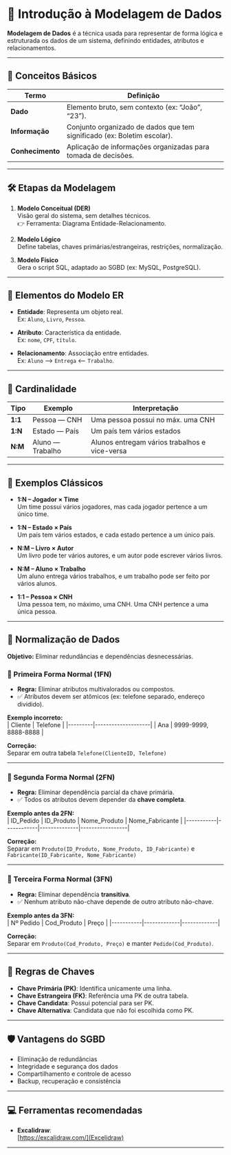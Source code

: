 
# 📘 Introdução à Modelagem de Dados

**Modelagem de Dados** é a técnica usada para representar de forma lógica e estruturada os dados de um sistema, definindo entidades, atributos e relacionamentos.

---

## 🔶 Conceitos Básicos

| Termo        | Definição                                                                 |
|--------------|--------------------------------------------------------------------------|
| **Dado**     | Elemento bruto, sem contexto (ex: “João”, “23”).                         |
| **Informação** | Conjunto organizado de dados que tem significado (ex: Boletim escolar). |
| **Conhecimento** | Aplicação de informações organizadas para tomada de decisões.           |

---

## 🛠️ Etapas da Modelagem

1. **Modelo Conceitual (DER)**  
   Visão geral do sistema, sem detalhes técnicos.  
   👉 Ferramenta: Diagrama Entidade-Relacionamento.

2. **Modelo Lógico**  
   Define tabelas, chaves primárias/estrangeiras, restrições, normalização.

3. **Modelo Físico**  
   Gera o script SQL, adaptado ao SGBD (ex: MySQL, PostgreSQL).

---

## 🧩 Elementos do Modelo ER

- **Entidade**: Representa um objeto real.  
  Ex: `Aluno`, `Livro`, `Pessoa`.

- **Atributo**: Característica da entidade.  
  Ex: `nome`, `CPF`, `título`.

- **Relacionamento**: Associação entre entidades.  
  Ex: `Aluno` ⟶ `Entrega` ⟵ `Trabalho`.

---

## 🔄 Cardinalidade

| Tipo           | Exemplo                           | Interpretação                                  |
|----------------|-----------------------------------|------------------------------------------------|
| **1:1**        | Pessoa — CNH                      | Uma pessoa possui no máx. uma CNH               |
| **1:N**        | Estado — País                     | Um país tem vários estados                     |
| **N:M**        | Aluno — Trabalho                  | Alunos entregam vários trabalhos e vice-versa  |

---

## 📐 Exemplos Clássicos

- **1:N – Jogador × Time**  
  Um time possui vários jogadores, mas cada jogador pertence a um único time.

- **1:N – Estado × País**  
  Um país tem vários estados, e cada estado pertence a um único país.

- **N:M – Livro × Autor**  
  Um livro pode ter vários autores, e um autor pode escrever vários livros.

- **N:M – Aluno × Trabalho**  
  Um aluno entrega vários trabalhos, e um trabalho pode ser feito por vários alunos.

- **1:1 – Pessoa × CNH**  
  Uma pessoa tem, no máximo, uma CNH. Uma CNH pertence a uma única pessoa.

---

## 🔧 Normalização de Dados

**Objetivo:** Eliminar redundâncias e dependências desnecessárias.

### 🔹 Primeira Forma Normal (1FN)
- **Regra:** Eliminar atributos multivalorados ou compostos.
- ✅ Atributos devem ser atômicos (ex: telefone separado, endereço dividido).

**Exemplo incorreto:**  
| Cliente | Telefone           |
|---------|--------------------|
| Ana     | 9999-9999, 8888-8888 |

**Correção:**  
Separar em outra tabela `Telefone(ClienteID, Telefone)`

---

### 🔹 Segunda Forma Normal (2FN)
- **Regra:** Eliminar dependência parcial da chave primária.
- ✅ Todos os atributos devem depender da **chave completa**.

**Exemplo antes da 2FN:**  
| ID_Pedido | ID_Produto | Nome_Produto | Nome_Fabricante |
|-----------|------------|--------------|-----------------|

**Correção:**  
Separar em `Produto(ID_Produto, Nome_Produto, ID_Fabricante)` e `Fabricante(ID_Fabricante, Nome_Fabricante)`

---

### 🔹 Terceira Forma Normal (3FN)
- **Regra:** Eliminar dependência **transitiva**.
- ✅ Nenhum atributo não-chave depende de outro atributo não-chave.

**Exemplo antes da 3FN:**  
| Nº Pedido | Cod_Produto | Preço       |
|-----------|-------------|-------------|

**Correção:**  
Separar em `Produto(Cod_Produto, Preço)` e manter `Pedido(Cod_Produto)`.

---

## 🧠 Regras de Chaves

- **Chave Primária (PK)**: Identifica unicamente uma linha.
- **Chave Estrangeira (FK)**: Referência uma PK de outra tabela.
- **Chave Candidata**: Possui potencial para ser PK.
- **Chave Alternativa**: Candidata que não foi escolhida como PK.

---

## 🛡️ Vantagens do SGBD

- Eliminação de redundâncias  
- Integridade e segurança dos dados  
- Compartilhamento e controle de acesso  
- Backup, recuperação e consistência

---

## 💻 Ferramentas recomendadas

- **Excalidraw**:  
  [https://excalidraw.com/](Excelidraw)

---